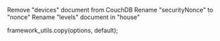 Remove "devices" document from CouchDB
Rename "securityNonce" to "nonce"
Rename "levels" document in "house"

framework_utils.copy(options, default);